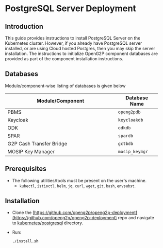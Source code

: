 # PostgreSQL Server Deployment

## Introduction

This guide provides instructions to install PostgreSQL Server on the Kubernetes cluster. However, if you already have PostgreSQL server installed, or are using Cloud hosted Postgres, then you may skip the server installation. The instructions to initialize OpenG2P component databases are provided as part of the component installation instructions.

## Databases

Module/component-wise listing of databases is given below

<table><thead><tr><th width="349">Module/Component</th><th>Database Name</th></tr></thead><tbody><tr><td>PBMS</td><td><code>openg2pdb</code></td></tr><tr><td>Keycloak</td><td><code>keycloakdb</code></td></tr><tr><td>ODK</td><td><code>odkdb</code></td></tr><tr><td>SPAR</td><td><code>spardb</code></td></tr><tr><td>G2P Cash Transfer Bridge</td><td><code>gctbdb</code></td></tr><tr><td>MOSIP Key Manager</td><td><code>mosip_keymgr</code></td></tr></tbody></table>

## Prerequisites

* The following utilities/tools must be present on the user's machine.
  * `kubectl`, `istioctl`, `helm`, `jq`, `curl`, `wget`, `git`, `bash`, `envsubst`.

## Installation

* Clone the [https://github.com/openg2p/openg2p-deployment](https://github.com/openg2p/openg2p-deployment) repo and navigate to [kubernetes/postgresql](https://github.com/OpenG2P/openg2p-deployment/tree/main/kubernetes/postgresql) directory.
*   Run:

    ```bash
    ./install.sh
    ```
